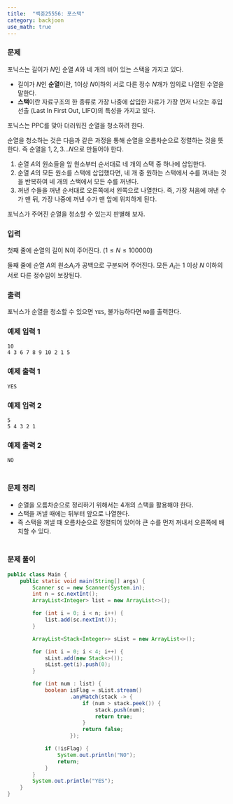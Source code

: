 ```yaml
---
title:  "백준25556: 포스택"
category: backjoon
use_math: true
---
```




### 문제

포닉스는 길이가 $N$인 순열 $A$와 네 개의 비어 있는 스택을 가지고 있다.

- 길이가 $N$인 **순열**이란, $1$이상 $N$이하의 서로 다른 정수 $N$개가 임의로 나열된 수열을 말한다.
- **스택**이란 자료구조의 한 종류로 가장 나중에 삽입한 자료가 가장 먼저 나오는 후입선출 (Last In First Out, LIFO)의 특성을 가지고 있다.

포닉스는 PPC를 맞아 더러워진 순열을 청소하려 한다.

순열을 청소하는 것은 다음과 같은 과정을 통해 순열을 오름차순으로 정렬하는 것을 뜻한다. 즉 순열을 $1,2,3...N$으로 만들어야 한다.

1. 순열 $A$의 원소들을 앞 원소부터 순서대로 네 개의 스택 중 하나에 삽입한다.
2. 순열 $A$의 모든 원소를 스택에 삽입했다면, 네 개 중 원하는 스택에서 수를 꺼내는 것을 반복하여 네 개의 스택에서 모든 수를 꺼낸다.
3. 꺼낸 수들을 꺼낸 순서대로 오른쪽에서 왼쪽으로 나열한다. 즉, 가장 처음에 꺼낸 수가 맨 뒤, 가장 나중에 꺼낸 수가 맨 앞에 위치하게 된다.

포닉스가 주어진 순열을 청소할 수 있는지 판별해 보자.

### 입력

첫째 줄에 순열의 길이 N이 주어진다. $(1 ≤ N ≤ 100000)$

둘째 줄에 순열 $A$의 원소$A_i$가 공백으로 구분되어 주어진다. 모든 $A_i$는 $1$ 이상 $N$ 이하의 서로 다른 정수임이 보장된다.

### 출력

포닉스가 순열을 청소할 수 있으면 `YES`, 불가능하다면 `NO`를 출력한다.

### 예제 입력 1

```
10
4 3 6 7 8 9 10 2 1 5
```

### 예제 출력 1

```
YES
```

### 예제 입력 2

```
5
5 4 3 2 1
```

### 예제 출력 2

```
NO
```



### <br>문제 정리

- 순열을 오름차순으로 정리하기 위해서는 4개의 스택을 활용해야 한다.
- 스택을 꺼낼 때에는 뒤부터 앞으로 나열한다.
- 즉 스택을 꺼낼 때 오름차순으로 정렬되어 있어야 큰 수를 먼저 꺼내서 오른쪽에 배치할 수 있다.



### <br>문제 풀이

```java
public class Main {
    public static void main(String[] args) {
        Scanner sc = new Scanner(System.in);
        int n = sc.nextInt();
        ArrayList<Integer> list = new ArrayList<>();

        for (int i = 0; i < n; i++) {
            list.add(sc.nextInt());
        }

        ArrayList<Stack<Integer>> sList = new ArrayList<>();

        for (int i = 0; i < 4; i++) {
            sList.add(new Stack<>());
            sList.get(i).push(0);
        }

        for (int num : list) {
            boolean isFlag = sList.stream()
                    .anyMatch(stack -> {
                        if (num > stack.peek()) {
                            stack.push(num);
                            return true;
                        }
                        return false;
                    });

            if (!isFlag) {
                System.out.println("NO");
                return;
            }
        }
        System.out.println("YES");
    }
}
```

